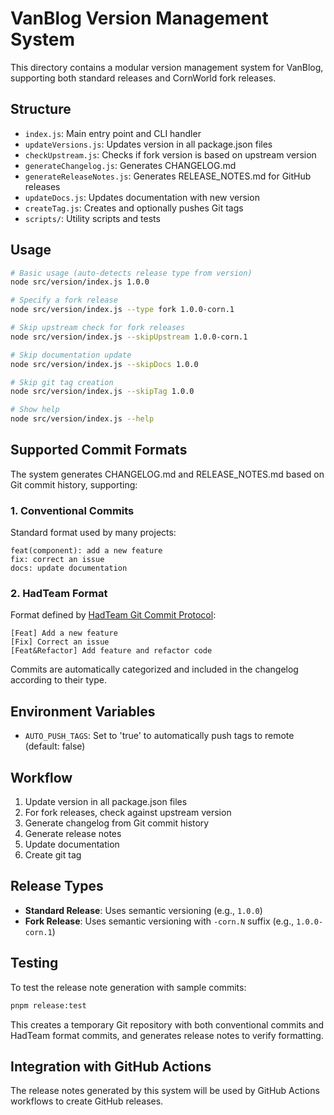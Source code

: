 # VanBlog Version Management System

This directory contains a modular version management system for VanBlog, supporting both standard releases and CornWorld fork releases.

## Structure

- `index.js`: Main entry point and CLI handler
- `updateVersions.js`: Updates version in all package.json files
- `checkUpstream.js`: Checks if fork version is based on upstream version
- `generateChangelog.js`: Generates CHANGELOG.md
- `generateReleaseNotes.js`: Generates RELEASE_NOTES.md for GitHub releases
- `updateDocs.js`: Updates documentation with new version
- `createTag.js`: Creates and optionally pushes Git tags
- `scripts/`: Utility scripts and tests

## Usage

```bash
# Basic usage (auto-detects release type from version)
node src/version/index.js 1.0.0

# Specify a fork release
node src/version/index.js --type fork 1.0.0-corn.1

# Skip upstream check for fork releases
node src/version/index.js --skipUpstream 1.0.0-corn.1

# Skip documentation update
node src/version/index.js --skipDocs 1.0.0

# Skip git tag creation
node src/version/index.js --skipTag 1.0.0

# Show help
node src/version/index.js --help
```

## Supported Commit Formats

The system generates CHANGELOG.md and RELEASE_NOTES.md based on Git commit history, supporting:

### 1. Conventional Commits

Standard format used by many projects:

```
feat(component): add a new feature
fix: correct an issue
docs: update documentation
```

### 2. HadTeam Format

Format defined by [HadTeam Git Commit Protocol](https://raw.githubusercontent.com/HadTeam/Workflow-Regulation/refs/heads/main/git_commit_message.md):

```
[Feat] Add a new feature
[Fix] Correct an issue
[Feat&Refactor] Add feature and refactor code
```

Commits are automatically categorized and included in the changelog according to their type.

## Environment Variables

- `AUTO_PUSH_TAGS`: Set to 'true' to automatically push tags to remote (default: false)

## Workflow

1. Update version in all package.json files
2. For fork releases, check against upstream version
3. Generate changelog from Git commit history
4. Generate release notes
5. Update documentation
6. Create git tag

## Release Types

- **Standard Release**: Uses semantic versioning (e.g., `1.0.0`)
- **Fork Release**: Uses semantic versioning with `-corn.N` suffix (e.g., `1.0.0-corn.1`)

## Testing

To test the release note generation with sample commits:

```bash
pnpm release:test
```

This creates a temporary Git repository with both conventional commits and HadTeam format commits, and generates release notes to verify formatting.

## Integration with GitHub Actions

The release notes generated by this system will be used by GitHub Actions workflows to create GitHub releases.
